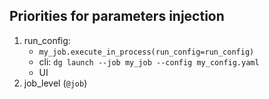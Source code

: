 ## Priorities for parameters injection

1. run_config:
    - `my_job.execute_in_process(run_config=run_config)`
    - cli: `dg launch --job my_job --config my_config.yaml`
    - UI
2. job_level (`@job`)
